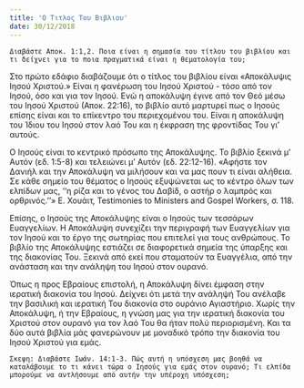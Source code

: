 ```yaml
---
title: 'Ο Τιτλος Του Βιβλιου'
date: 30/12/2018
---
```


`Διαβάστε Αποκ. 1:1,2. Ποια είναι η σημασία του τίτλου του βιβλίου και τι δείχνει για το ποια πραγματικά είναι η θεματολογία του;`

Στο πρώτο εδάφιο διαβάζουμε ότι ο τίτλος του βιβλίου είναι «Αποκάλυψις Ιησού Χριστού.» Είναι η φανέρωση του Ιησού Χριστού - τόσο από τον Ιησού, όσο και για τον Ιησού. Ενώ η αποκάλυψη έγινε από τον Θεό μέσω του Ιησού Χριστού (Αποκ. 22:16), το βιβλίο αυτό μαρτυρεί πως ο Ιησούς επίσης είναι και το επίκεντρο του περιεχομένου του. Είναι η αποκάλυψη του Ίδιου του Ιησού στον λαό Του και η έκφραση της φροντίδας Του γι’ αυτούς. 

Ο Ιησούς είναι το κεντρικό πρόσωπο της Αποκάλυψης. Το βιβλίο ξεκινά μ’ Αυτόν (εδ. 1:5-8) και τελειώνει μ’ Αυτόν (εδ. 22:12-16). «Αφήστε τον Δανιήλ και την Αποκάλυψη να μιλήσουν και να μας πουν τι είναι αλήθεια. Σε κάθε σημείο του θέματος ο Ιησούς εξυψώνεται ως το κέντρο όλων των ελπίδων μας, ‘‘η ρίζα και το γένος του Δαβίδ, ο αστήρ ο λαμπρός και ορθρινός.’’» Ε. Χουάιτ, Testimonies to Ministers and Gospel Workers, σ. 118.

Επίσης, ο Ιησούς της Αποκάλυψης είναι ο Ιησούς των τεσσάρων Ευαγγελίων. Η Αποκάλυψη συνεχίζει την περιγραφή των Ευαγγελίων για τον Ιησού και το έργο της σωτηρίας που επιτελεί για τους ανθρώπους. Το βιβλίο της Αποκάλυψης εστιάζει σε διαφορετικά σημεία της ύπαρξης και της διακονίας Του. Ξεκινά από εκεί που σταματούν τα Ευαγγέλια, από την ανάσταση και την ανάληψη του Ιησού στον ουρανό.

Όπως η προς Εβραίους επιστολή, η Αποκάλυψη δίνει έμφαση στην ιερατική διακονία του Ιησού. Δείχνει ότι μετά την ανάληψή Του ανέλαβε την βασιλική και ιερατική Του διακονία στο ουράνιο Αγιαστήριο. Χωρίς την Αποκάλυψη, ή την Εβραίους, η γνώση μας για την ιερατική διακονία του Χριστού στον ουρανό για τον λαό Του θα ήταν πολύ περιορισμένη. Και τα δύο αυτά βιβλία μάς φανερώνουν με μοναδικό τρόπο την διακονία του Ιησού Χριστού για εμάς.

`Σκεψη: Διαβάστε Ιωάν. 14:1-3. Πώς αυτή η υπόσχεση μας βοηθά να καταλάβουμε το τι κάνει τώρα ο Ιησούς για εμάς στον ουρανό; Τι ελπίδα μπορούμε να αντλήσουμε από αυτήν την υπέροχη υπόσχεση;`
